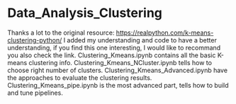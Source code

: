# Data_Analysis_Clustering
Thanks a lot to the original resource: https://realpython.com/k-means-clustering-python/
I added my understanding and code to have a better understanding, if you find this one interesting, I would like to recommand you also check the link.
Clustering_Kmeans.ipynb contains all the basic K-means clustering info.
Clustering_Kmeans_NCluster.ipynb tells how to choose right number of clusters.
Clustering_Kmeans_Advanced.ipynb have the approaches to evaluate the clustering results.
Clustering_Kmeans_pipe.ipynb is the most advanced part, tells how to build and tune pipelines.
